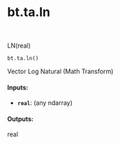 <div itemscope itemtype="http://developers.google.com/ReferenceObject">
<meta itemprop="name" content="bt.ta.ln" />
<meta itemprop="path" content="Stable" />
</div>

# bt.ta.ln

<!-- Insert buttons and diff -->

<table class="tfo-notebook-buttons tfo-api nocontent" align="left">

</table>



LN(real)

<pre class="devsite-click-to-copy prettyprint lang-py tfo-signature-link">
<code>bt.ta.ln()
</code></pre>



<!-- Placeholder for "Used in" -->

Vector Log Natural (Math Transform)

#### Inputs:


* <b>`real`</b>: (any ndarray)


#### Outputs:

real
